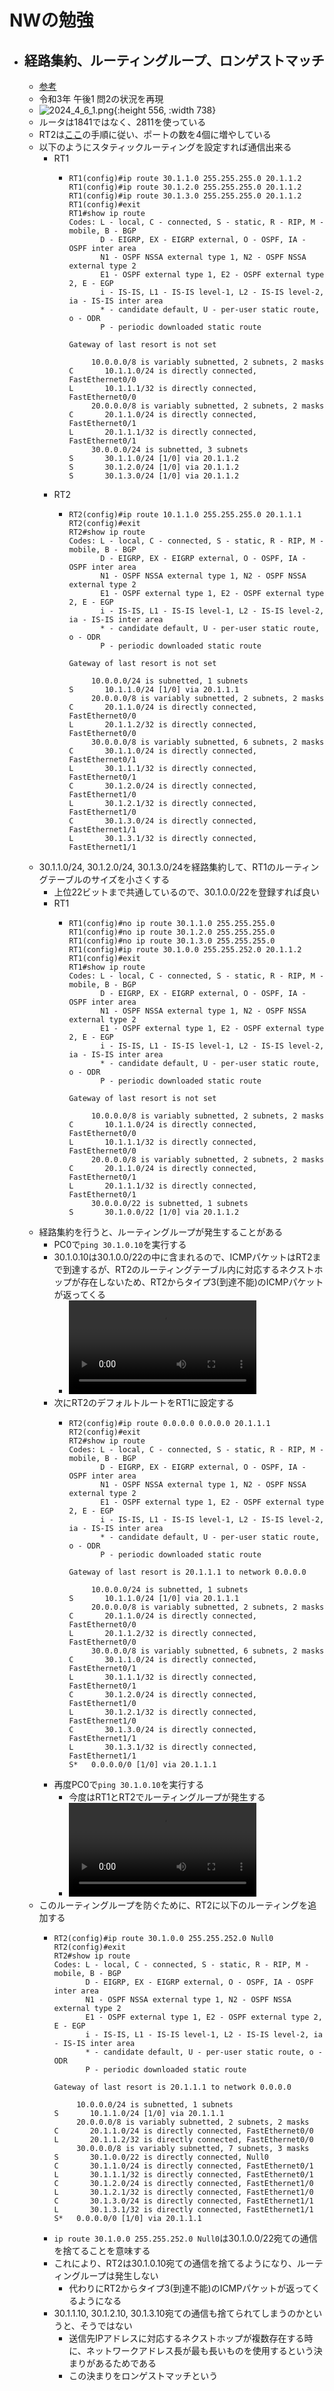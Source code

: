 # NWの勉強
- ## 経路集約、ルーティングループ、ロンゲストマッチ
	- [参考](https://xtech.nikkei.com/it/article/COLUMN/20080715/310883/)
	- 令和3年 午後1 問2の状況を再現
	- ![2024_4_6_1.png](../assets/2024_4_6_1_1712409163626_0.png){:height 556, :width 738}
	- ルータは1841ではなく、2811を使っている
	- RT2は[ここ](https://hetare-nw.net/archives/206)の手順に従い、ポートの数を4個に増やしている
	- 以下のようにスタティックルーティングを設定すれば通信出来る
		- RT1
			- ```
			  RT1(config)#ip route 30.1.1.0 255.255.255.0 20.1.1.2
			  RT1(config)#ip route 30.1.2.0 255.255.255.0 20.1.1.2
			  RT1(config)#ip route 30.1.3.0 255.255.255.0 20.1.1.2
			  RT1(config)#exit
			  RT1#show ip route
			  Codes: L - local, C - connected, S - static, R - RIP, M - mobile, B - BGP
			         D - EIGRP, EX - EIGRP external, O - OSPF, IA - OSPF inter area
			         N1 - OSPF NSSA external type 1, N2 - OSPF NSSA external type 2
			         E1 - OSPF external type 1, E2 - OSPF external type 2, E - EGP
			         i - IS-IS, L1 - IS-IS level-1, L2 - IS-IS level-2, ia - IS-IS inter area
			         * - candidate default, U - per-user static route, o - ODR
			         P - periodic downloaded static route
			  
			  Gateway of last resort is not set
			  
			       10.0.0.0/8 is variably subnetted, 2 subnets, 2 masks
			  C       10.1.1.0/24 is directly connected, FastEthernet0/0
			  L       10.1.1.1/32 is directly connected, FastEthernet0/0
			       20.0.0.0/8 is variably subnetted, 2 subnets, 2 masks
			  C       20.1.1.0/24 is directly connected, FastEthernet0/1
			  L       20.1.1.1/32 is directly connected, FastEthernet0/1
			       30.0.0.0/24 is subnetted, 3 subnets
			  S       30.1.1.0/24 [1/0] via 20.1.1.2
			  S       30.1.2.0/24 [1/0] via 20.1.1.2
			  S       30.1.3.0/24 [1/0] via 20.1.1.2
			  ```
		- RT2
			- ```
			  RT2(config)#ip route 10.1.1.0 255.255.255.0 20.1.1.1
			  RT2(config)#exit
			  RT2#show ip route
			  Codes: L - local, C - connected, S - static, R - RIP, M - mobile, B - BGP
			         D - EIGRP, EX - EIGRP external, O - OSPF, IA - OSPF inter area
			         N1 - OSPF NSSA external type 1, N2 - OSPF NSSA external type 2
			         E1 - OSPF external type 1, E2 - OSPF external type 2, E - EGP
			         i - IS-IS, L1 - IS-IS level-1, L2 - IS-IS level-2, ia - IS-IS inter area
			         * - candidate default, U - per-user static route, o - ODR
			         P - periodic downloaded static route
			  
			  Gateway of last resort is not set
			  
			       10.0.0.0/24 is subnetted, 1 subnets
			  S       10.1.1.0/24 [1/0] via 20.1.1.1
			       20.0.0.0/8 is variably subnetted, 2 subnets, 2 masks
			  C       20.1.1.0/24 is directly connected, FastEthernet0/0
			  L       20.1.1.2/32 is directly connected, FastEthernet0/0
			       30.0.0.0/8 is variably subnetted, 6 subnets, 2 masks
			  C       30.1.1.0/24 is directly connected, FastEthernet0/1
			  L       30.1.1.1/32 is directly connected, FastEthernet0/1
			  C       30.1.2.0/24 is directly connected, FastEthernet1/0
			  L       30.1.2.1/32 is directly connected, FastEthernet1/0
			  C       30.1.3.0/24 is directly connected, FastEthernet1/1
			  L       30.1.3.1/32 is directly connected, FastEthernet1/1
			  ```
	- 30.1.1.0/24, 30.1.2.0/24, 30.1.3.0/24を経路集約して、RT1のルーティングテーブルのサイズを小さくする
		- 上位22ビットまで共通しているので、30.1.0.0/22を登録すれば良い
		- RT1
			- ```
			  RT1(config)#no ip route 30.1.1.0 255.255.255.0
			  RT1(config)#no ip route 30.1.2.0 255.255.255.0
			  RT1(config)#no ip route 30.1.3.0 255.255.255.0
			  RT1(config)#ip route 30.1.0.0 255.255.252.0 20.1.1.2
			  RT1(config)#exit
			  RT1#show ip route
			  Codes: L - local, C - connected, S - static, R - RIP, M - mobile, B - BGP
			         D - EIGRP, EX - EIGRP external, O - OSPF, IA - OSPF inter area
			         N1 - OSPF NSSA external type 1, N2 - OSPF NSSA external type 2
			         E1 - OSPF external type 1, E2 - OSPF external type 2, E - EGP
			         i - IS-IS, L1 - IS-IS level-1, L2 - IS-IS level-2, ia - IS-IS inter area
			         * - candidate default, U - per-user static route, o - ODR
			         P - periodic downloaded static route
			  
			  Gateway of last resort is not set
			  
			       10.0.0.0/8 is variably subnetted, 2 subnets, 2 masks
			  C       10.1.1.0/24 is directly connected, FastEthernet0/0
			  L       10.1.1.1/32 is directly connected, FastEthernet0/0
			       20.0.0.0/8 is variably subnetted, 2 subnets, 2 masks
			  C       20.1.1.0/24 is directly connected, FastEthernet0/1
			  L       20.1.1.1/32 is directly connected, FastEthernet0/1
			       30.0.0.0/22 is subnetted, 1 subnets
			  S       30.1.0.0/22 [1/0] via 20.1.1.2
			  ```
	- 経路集約を行うと、ルーティングループが発生することがある
		- PC0で`ping 30.1.0.10`を実行する
		- 30.1.0.10は30.1.0.0/22の中に含まれるので、ICMPパケットはRT2まで到達するが、RT2のルーティングテーブル内に対応するネクストホップが存在しないため、RT2からタイプ3(到達不能)のICMPパケットが返ってくる
			- ![2024_4_6_2.mov](../assets/2024_4_6_2_1712416263497_0.mov)
		- 次にRT2のデフォルトルートをRT1に設定する
			- ```
			  RT2(config)#ip route 0.0.0.0 0.0.0.0 20.1.1.1
			  RT2(config)#exit
			  RT2#show ip route
			  Codes: L - local, C - connected, S - static, R - RIP, M - mobile, B - BGP
			         D - EIGRP, EX - EIGRP external, O - OSPF, IA - OSPF inter area
			         N1 - OSPF NSSA external type 1, N2 - OSPF NSSA external type 2
			         E1 - OSPF external type 1, E2 - OSPF external type 2, E - EGP
			         i - IS-IS, L1 - IS-IS level-1, L2 - IS-IS level-2, ia - IS-IS inter area
			         * - candidate default, U - per-user static route, o - ODR
			         P - periodic downloaded static route
			  
			  Gateway of last resort is 20.1.1.1 to network 0.0.0.0
			  
			       10.0.0.0/24 is subnetted, 1 subnets
			  S       10.1.1.0/24 [1/0] via 20.1.1.1
			       20.0.0.0/8 is variably subnetted, 2 subnets, 2 masks
			  C       20.1.1.0/24 is directly connected, FastEthernet0/0
			  L       20.1.1.2/32 is directly connected, FastEthernet0/0
			       30.0.0.0/8 is variably subnetted, 6 subnets, 2 masks
			  C       30.1.1.0/24 is directly connected, FastEthernet0/1
			  L       30.1.1.1/32 is directly connected, FastEthernet0/1
			  C       30.1.2.0/24 is directly connected, FastEthernet1/0
			  L       30.1.2.1/32 is directly connected, FastEthernet1/0
			  C       30.1.3.0/24 is directly connected, FastEthernet1/1
			  L       30.1.3.1/32 is directly connected, FastEthernet1/1
			  S*   0.0.0.0/0 [1/0] via 20.1.1.1
			  ```
		- 再度PC0で`ping 30.1.0.10`を実行する
			- 今度はRT1とRT2でルーティングループが発生する
			- ![2024_4_6_3.mov](../assets/2024_4_6_3_1712417912304_0.mov)
	- このルーティングループを防ぐために、RT2に以下のルーティングを追加する
		- ```
		  RT2(config)#ip route 30.1.0.0 255.255.252.0 Null0
		  RT2(config)#exit
		  RT2#show ip route
		  Codes: L - local, C - connected, S - static, R - RIP, M - mobile, B - BGP
		         D - EIGRP, EX - EIGRP external, O - OSPF, IA - OSPF inter area
		         N1 - OSPF NSSA external type 1, N2 - OSPF NSSA external type 2
		         E1 - OSPF external type 1, E2 - OSPF external type 2, E - EGP
		         i - IS-IS, L1 - IS-IS level-1, L2 - IS-IS level-2, ia - IS-IS inter area
		         * - candidate default, U - per-user static route, o - ODR
		         P - periodic downloaded static route
		  
		  Gateway of last resort is 20.1.1.1 to network 0.0.0.0
		  
		       10.0.0.0/24 is subnetted, 1 subnets
		  S       10.1.1.0/24 [1/0] via 20.1.1.1
		       20.0.0.0/8 is variably subnetted, 2 subnets, 2 masks
		  C       20.1.1.0/24 is directly connected, FastEthernet0/0
		  L       20.1.1.2/32 is directly connected, FastEthernet0/0
		       30.0.0.0/8 is variably subnetted, 7 subnets, 3 masks
		  S       30.1.0.0/22 is directly connected, Null0
		  C       30.1.1.0/24 is directly connected, FastEthernet0/1
		  L       30.1.1.1/32 is directly connected, FastEthernet0/1
		  C       30.1.2.0/24 is directly connected, FastEthernet1/0
		  L       30.1.2.1/32 is directly connected, FastEthernet1/0
		  C       30.1.3.0/24 is directly connected, FastEthernet1/1
		  L       30.1.3.1/32 is directly connected, FastEthernet1/1
		  S*   0.0.0.0/0 [1/0] via 20.1.1.1
		  ```
		- `ip route 30.1.0.0 255.255.252.0 Null0`は30.1.0.0/22宛ての通信を捨てることを意味する
		- これにより、RT2は30.1.0.10宛ての通信を捨てるようになり、ルーティングループは発生しない
			- 代わりにRT2からタイプ3(到達不能)のICMPパケットが返ってくるようになる
		- 30.1.1.10, 30.1.2.10, 30.1.3.10宛ての通信も捨てられてしまうのかというと、そうではない
			- 送信先IPアドレスに対応するネクストホップが複数存在する時に、ネットワークアドレス長が最も長いものを使用するという決まりがあるためである
			- この決まりをロンゲストマッチという